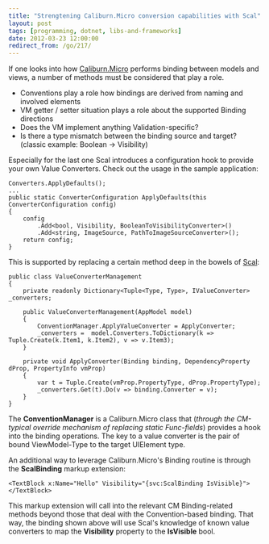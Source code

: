 ```yaml
---
title: "Strengtening Caliburn.Micro conversion capabilities with Scal"
layout: post
tags: [programming, dotnet, libs-and-frameworks]
date: 2012-03-23 12:00:00
redirect_from: /go/217/
---
```


If one looks into how [Caliburn.Micro][2] performs binding between models and views, a number of methods must be considered that play a role.

* Conventions play a role how bindings are derived from naming and involved elements
* VM getter / setter situation plays a role about the supported Binding directions
* Does the VM implement anything Validation-specific?
* Is there a type mismatch between the binding source and target? (classic example: Boolean -> Visibility)

Especially for the last one Scal introduces a configuration hook to provide your own Value Converters. Check out the usage in the sample application:

    Converters.ApplyDefaults();
    ...
    public static ConverterConfiguration ApplyDefaults(this ConverterConfiguration config)
    {
        config
            .Add<bool, Visibility, BooleanToVisibilityConverter>()
            .Add<string, ImageSource, PathToImageSourceConverter>();
        return config;
    }

This is supported by replacing a certain method deep in the bowels of [Scal][1]:

    public class ValueConverterManagement
    {
        private readonly Dictionary<Tuple<Type, Type>, IValueConverter> _converters;
    
        public ValueConverterManagement(AppModel model)
        {
            ConventionManager.ApplyValueConverter = ApplyConverter;
            _converters =  model.Converters.ToDictionary(k => Tuple.Create(k.Item1, k.Item2), v => v.Item3);
        }
    
        private void ApplyConverter(Binding binding, DependencyProperty dProp, PropertyInfo vmProp)
        {
            var t = Tuple.Create(vmProp.PropertyType, dProp.PropertyType);
            _converters.Get(t).Do(v => binding.Converter = v);
        }
    }

The __ConventionManager__ is a Caliburn.Micro class that (_through the CM-typical override mechanism of replacing static Func-fields_) provides a hook into the binding operations. The key to a value converter is the pair of bound ViewModel-Type to the target UIElement type.

An additional way to leverage Caliburn.Micro's Binding routine is through the __ScalBinding__ markup extension:

`<TextBlock x:Name="Hello" Visibility="{svc:ScalBinding IsVisible}"></TextBlock>`

This markup extension will call into the relevant CM Binding-related methods beyond those that deal with the Convention-based binding. That way, the binding shown above will use Scal's knowledge of known value converters to map the __Visibility__ property to the __IsVisible__ bool.

  [1]: https://github.com/flq/scal
  [2]: http://caliburnmicro.codeplex.com/
